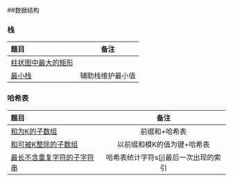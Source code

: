 ##数据结构
### 栈
题目|备注
:---|:---:|
[柱状图中最大的矩形](栈/084_柱状图中最大的矩形.py)|
[最小栈](栈/155_最小栈.py)|辅助栈维护最小值


### 哈希表
题目|备注
:---|:---:|
[和为K的子数组](哈希表/560_和为K的子数组.py)|前缀和+哈希表
[和可被K整除的子数组](哈希表/974_和可被K整除的子数组.py)|以前缀和模K的值为键+哈希表
[最长不含重复字符的子字符串](哈希表/面试题48_最长不含重复字符的子字符串.py)|哈希表统计字符s[j]最后一次出现的索引


